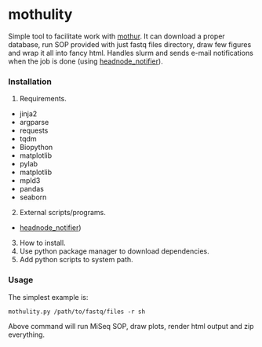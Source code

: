 # mothulity

Simple tool to facilitate work with [mothur](https://www.mothur.org/).
It can download a proper database, run SOP provided with just fastq files directory, draw few figures and wrap it all into fancy html. Handles slurm and sends e-mail notifications when the job is done (using [headnode_notifier](https://github.com/dizak/headnode_notifier/releases)).


### Installation

1. Requirements.
  * jinja2
  * argparse
  * requests
  * tqdm
  * Biopython
  * matplotlib
  * pylab
  * matplotlib
  * mpld3
  * pandas
  * seaborn

2. External scripts/programs.
  * [headnode_notifier](https://github.com/dizak/headnode_notifier/releases))

3. How to install.
  1. Use python package manager to download dependencies.
  2. Add python scripts to system path.

### Usage

The simplest example is:

```
mothulity.py /path/to/fastq/files -r sh
```

Above command will run MiSeq SOP, draw plots, render html output and zip everything.
